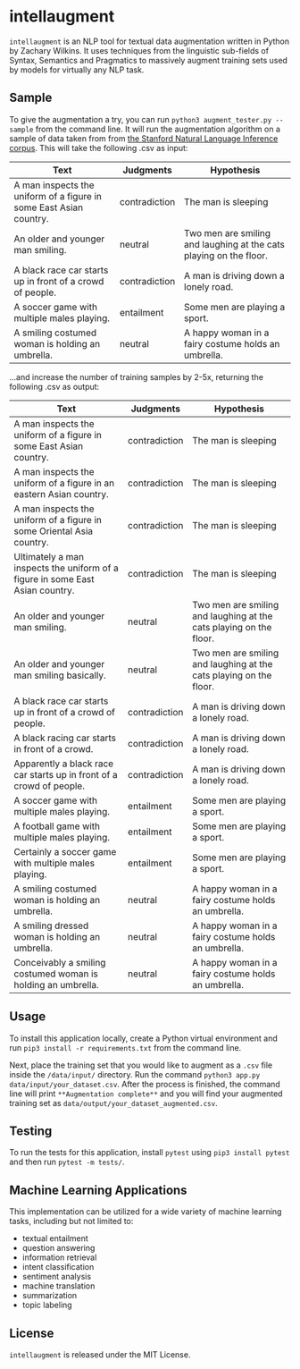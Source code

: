 # intellaugment
`intellaugment` is an NLP tool for textual data augmentation written in Python by Zachary Wilkins. It uses techniques from the linguistic sub-fields of Syntax, Semantics and Pragmatics to massively augment training sets used by models for virtually any NLP task.


## Sample
To give the augmentation a try, you can run `python3 augment_tester.py --sample` from the command line. It will run the augmentation algorithm on a sample of data taken from from [the Stanford Natural Language Inference corpus](https://nlp.stanford.edu/projects/snli/). This will take the following .csv as input:

| Text  | Judgments | Hypothesis |
| ------------- | ------------- | ------------- |
| A man inspects the uniform of a figure in some East Asian country.  | contradiction | The man is sleeping |
| An older and younger man smiling.  | neutral | Two men are smiling and laughing at the cats playing on the floor. |
| A black race car starts up in front of a crowd of people. | contradiction | A man is driving down a lonely road. |
| A soccer game with multiple males playing. | entailment | Some men are playing a sport. |
| A smiling costumed woman is holding an umbrella. | neutral | 	A happy woman in a fairy costume holds an umbrella. |

...and increase the number of training samples by 2-5x, returning the following .csv as output:

| Text  | Judgments | Hypothesis |
| ------------- | ------------- | ------------- |
| A man inspects the uniform of a figure in some East Asian country. | contradiction | The man is sleeping |
| A man inspects the uniform of a figure in an eastern Asian country. | contradiction | The man is sleeping |
| A man inspects the uniform of a figure in some Oriental Asia country. | contradiction | The man is sleeping |
| Ultimately a man inspects the uniform of a figure in some East Asian country. | contradiction | The man is sleeping |
| An older and younger man smiling. | neutral | Two men are smiling and laughing at the cats playing on the floor. |
| An older and younger man smiling basically. | neutral | Two men are smiling and laughing at the cats playing on the floor. |
| A black race car starts up in front of a crowd of people. | contradiction | A man is driving down a lonely road. |
| A black racing car starts in front of a crowd. | contradiction | A man is driving down a lonely road. |
| Apparently a black race car starts up in front of a crowd of people. | contradiction | A man is driving down a lonely road. |
| A soccer game with multiple males playing. | entailment | Some men are playing a sport. |
| A football game with multiple males playing. | entailment | Some men are playing a sport. |
| Certainly a soccer game with multiple males playing. | entailment | Some men are playing a sport. |
| A smiling costumed woman is holding an umbrella. | neutral | A happy woman in a fairy costume holds an umbrella. |
| A smiling dressed woman is holding an umbrella. | neutral | A happy woman in a fairy costume holds an umbrella. |
| Conceivably a smiling costumed woman is holding an umbrella. | neutral | A happy woman in a fairy costume holds an umbrella. |


## Usage
To install this application locally, create a Python virtual environment and run `pip3 install -r requirements.txt` from the command line. 

Next, place the training set that you would like to augment as a `.csv` file inside the `/data/input/` directory. Run the command `python3 app.py data/input/your_dataset.csv`. After the process is finished, the command line will print `**Augmentation complete**` and you will find your augmented training set as `data/output/your_dataset_augmented.csv`.


## Testing
To run the tests for this application, install `pytest` using `pip3 install pytest` and then run `pytest -m tests/`.


## Machine Learning Applications
This implementation can be utilized for a wide variety of machine learning tasks, including but not limited to:
* textual entailment
* question answering
* information retrieval
* intent classification
* sentiment analysis
* machine translation
* summarization
* topic labeling


## License
`intellaugment` is released under the MIT License.

